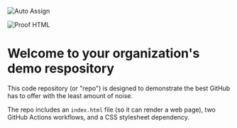 ![Auto Assign](https://github.com/okx-referral-code-2025/demo-repository/actions/workflows/auto-assign.yml/badge.svg)

![Proof HTML](https://github.com/okx-referral-code-2025/demo-repository/actions/workflows/proof-html.yml/badge.svg)

# Welcome to your organization's demo respository
This code repository (or "repo") is designed to demonstrate the best GitHub has to offer with the least amount of noise.

The repo includes an `index.html` file (so it can render a web page), two GitHub Actions workflows, and a CSS stylesheet dependency.
